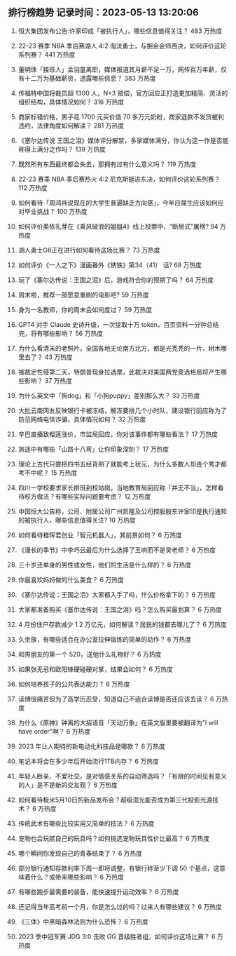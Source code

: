 
## 排行榜趋势 记录时间：2023-05-13 13:20:06
  
  1. 恒大集团发布公告:许家印成「被执行人」，哪些信息值得关注？ 483 万热度
    
  2. 22-23 赛季 NBA 季后赛湖人 4:2 淘汰勇士，与掘金会师西决，如何评价这轮系列赛？ 441 万热度
    
  3. 董明珠「接班人」孟羽童离职，媒体报道其月薪不足一万，网传百万年薪，仅有十二万为基础薪资，透露哪些信息？ 383 万热度
    
  4. 传福特中国将裁员超 1300 人，N+3 赔偿，官方回应正打造更加精简、灵活的组织结构，具体情况如何？ 316 万热度
    
  5. 商家标错价格，男子花 1700 元买价值 70 多万元奶粉，商家退款不发货被判违约，法律角度如何解读？ 281 万热度
    
  6. 《塞尔达传说 王国之泪》媒体评分解禁，多家媒体满分，你认为这一作是否能称得上满分之作吗？ 139 万热度
    
  7. 既然所有东西最终都会失去，那拥有过有什么意义吗？ 119 万热度
    
  8. 22-23 赛季 NBA 季后赛热火 4:2 尼克斯挺进东决，如何评价这轮系列赛？ 112 万热度
    
  9. 如何看待「周鸿祎说现在的大学生普遍缺乏方向感」，今年应届生应该如何应对毕业挑战？ 100 万热度
    
  10. 如何评价美依礼芽在《乘风破浪的姐姐4》线上投票中，“断层式”屠榜? 94 万热度
    
  11. 湖人勇士G6正在进行如何看待这场比赛？ 73 万热度
    
  12. 如何评价《一人之下》漫画番外《锈铁》第34（41） 话? 68 万热度
    
  13. 玩了《塞尔达传说：王国之泪》后，游戏符合你的预期了吗？ 64 万热度
    
  14. 周末啦，推荐一部愿意重刷的电影吧? 59 万热度
    
  15. 身为一名教师，你的周末会如何度过？ 59 万热度
    
  16. GPT4 对手 Claude 史诗升级，一次提取十万 token，百页资料一分钟总结完，将有哪些影响？ 56 万热度
    
  17. 为什么看清末的老照片，全国各地无论南方北方，都是光秃秃的一片，树木哪里去了？ 43 万热度
    
  18. 被裁定性侵第二天，特朗普现身拉选票，此裁决对美国两党竞选格局将产生哪些影响？ 37 万热度
    
  19. 为什么英文中「狗dog」和「小狗puppy」差别那么大？ 33 万热度
    
  20. 大批云南网友反映银行卡被冻结，解冻要排几个小时队，建设银行回应称为了防范网络电信诈骗，具体情况如何？ 32 万热度
    
  21. 辛巴直播致榴莲涨价，市监局回应，你对该事件都有哪些看法？ 17 万热度
    
  22. 旅途中有哪些「山路十八弯」让你印象深刻？ 17 万热度
    
  23. 理论上古代只要把四书五经背熟了就能考上状元，为什么多数人却连个秀才都考不中呢？ 15 万热度
    
  24. 四川一学校要求家长排班到校站岗，当地教育局回应称「并无不当」，怎样看待校方做法？有哪些实际问题要考虑？ 12 万热度
    
  25. 中国恒大公告称，公司、附属公司广州凯隆及公司控股股东许家印是执行通知的被执行人，哪些信息值得关注? 10 万热度
    
  26. 如何看待稚晖君创业「智元机器人」，其前景如何？ 6 万热度
    
  27. 《漫长的季节》中李巧云最后为什么选择了王响而不是吴老师？ 6 万热度
    
  28. 三十岁还单身的男性或女性，他们的生活是什么样的？ 6 万热度
    
  29. 你最喜欢妈妈做的什么美食？ 6 万热度
    
  30. 《塞尔达传说：王国之泪》大家都入手了吗，什么价格拿下的？ 6 万热度
    
  31. 大家都准备购买《塞尔达传说：王国之泪》吗？怎么购买最划算？ 6 万热度
    
  32. 4 月份住户存款减少 1.2 万亿元，如何解读？居民的钱都去哪儿了？ 6 万热度
    
  33. 久坐族，有哪些适合在办公室拉伸锻炼的简单的动作？ 6 万热度
    
  34. 和男朋友的第一个 520，送他什么礼物好？ 6 万热度
    
  35. 如果张无忌和欧阳锋硬碰硬对掌，结果会如何？ 6 万热度
    
  36. 如何培养孩子的公共表达能力？ 6 万热度
    
  37. 读博很痛苦但为了高学历忍受，知道自己不适合读博是否还应该去读？ 6 万热度
    
  38. 为什么《原神》钟离的大招语音「天动万象」在英文版里要被翻译为"I will have order"啊？ 6 万热度
    
  39. 2023 年让人期待的新电动化科技品是哪款？ 6 万热度
    
  40. 笔记本将会在多少年后开始流行1TB内存？ 6 万热度
    
  41. 年轻人断亲、不爱社交，是对情感关系的自动筛选吗？「有限的时间见有意义的人」是不是新的交友观？ 6 万热度
    
  42. 如何看待极米5月10日的新品发布会？超级混光能否成为第三代投影光源技术？ 6 万热度
    
  43. 传统武术有哪些比较实用又简单的技法？ 6 万热度
    
  44. 宠物也会玩腻自己的玩具吗？如何挑选宠物玩具性价比最高？ 6 万热度
    
  45. 哪个瞬间你发现自己的青春结束了？ 6 万热度
    
  46. 部分银行通知存款利率下周一即将调整，有银行称至少下调 50 个基点，这意味着什么？或带来哪些影响？ 6 万热度
    
  47. 有哪些跑步最需要的装备，能快速提升运动效率？ 6 万热度
    
  48. 还记得当年高考前一个月，你是怎么过的吗？过来人有哪些建议？ 6 万热度
    
  49. 《三体》中黑暗森林法则为什么恐怖？ 6 万热度
    
  50. 2023 季中冠军赛 JDG 3:0 击败 GG 晋级胜者组，如何评价这场比赛？ 6 万热度
    